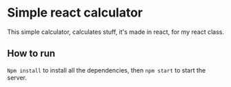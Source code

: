 # Simple react calculator

This simple calculator, calculates stuff, it's made in react, for my react class.

## How to run
`Npm install` to install all the dependencies, then `npm start` to start the server.

